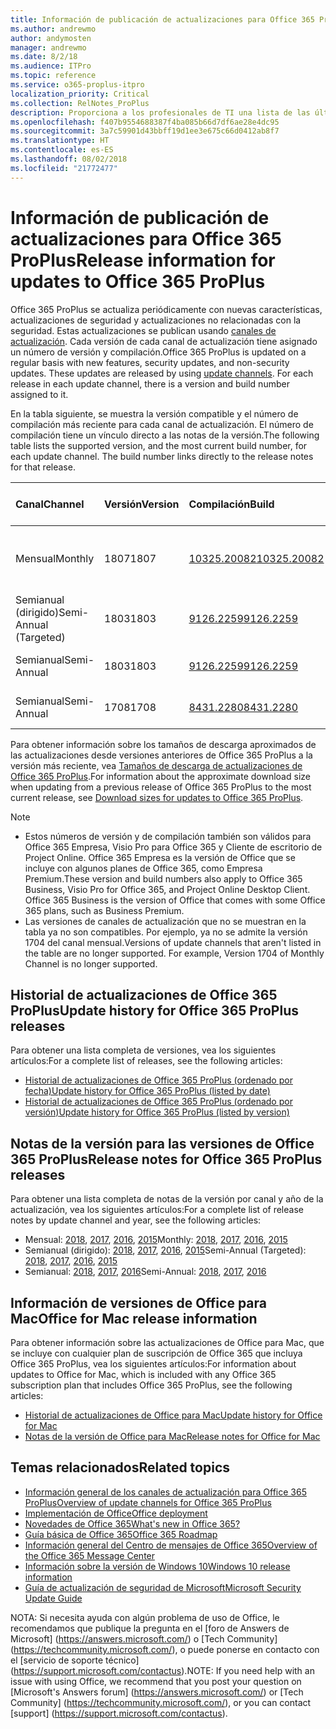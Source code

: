 ```yaml
---
title: Información de publicación de actualizaciones para Office 365 ProPlus
ms.author: andrewmo
author: andymosten
manager: andrewmo
ms.date: 8/2/18
ms.audience: ITPro
ms.topic: reference
ms.service: o365-proplus-itpro
localization_priority: Critical
ms.collection: RelNotes_ProPlus
description: Proporciona a los profesionales de TI una lista de las últimas versiones de Office 365 ProPlus para cada canal de actualización y vínculos a notas de la versión y el historial de actualizaciones.
ms.openlocfilehash: f407b9554688387f4ba085b66d7df6ae28e4dc95
ms.sourcegitcommit: 3a7c59901d43bbff19d1ee3e675c66d0412ab8f7
ms.translationtype: HT
ms.contentlocale: es-ES
ms.lasthandoff: 08/02/2018
ms.locfileid: "21772477"
---
```

# <a name="release-information-for-updates-to-office-365-proplus"></a><span data-ttu-id="6a13c-103">Información de publicación de actualizaciones para Office 365 ProPlus</span><span class="sxs-lookup"><span data-stu-id="6a13c-103">Release information for updates to Office 365 ProPlus</span></span>

<span data-ttu-id="6a13c-p101">Office 365 ProPlus se actualiza periódicamente con nuevas características, actualizaciones de seguridad y actualizaciones no relacionadas con la seguridad. Estas actualizaciones se publican usando [canales de actualización](https://docs.microsoft.com/deployoffice/overview-of-update-channels-for-office-365-proplus). Cada versión de cada canal de actualización tiene asignado un número de versión y compilación.</span><span class="sxs-lookup"><span data-stu-id="6a13c-p101">Office 365 ProPlus is updated on a regular basis with new features, security updates, and non-security updates. These updates are released by using [update channels](https://docs.microsoft.com/deployoffice/overview-of-update-channels-for-office-365-proplus). For each release in each update channel, there is a version and build number assigned to it.</span></span> 

<span data-ttu-id="6a13c-p102">En la tabla siguiente, se muestra la versión compatible y el número de compilación más reciente para cada canal de actualización. El número de compilación tiene un vínculo directo a las notas de la versión.</span><span class="sxs-lookup"><span data-stu-id="6a13c-p102">The following table lists the supported version, and the most current build number, for each update channel. The build number links directly to the release notes for that release.</span></span> 

  
|<span data-ttu-id="6a13c-109">**Canal**</span><span class="sxs-lookup"><span data-stu-id="6a13c-109">**Channel**</span></span>|<span data-ttu-id="6a13c-110">**Versión**</span><span class="sxs-lookup"><span data-stu-id="6a13c-110">**Version**</span></span>|<span data-ttu-id="6a13c-111">**Compilación**</span><span class="sxs-lookup"><span data-stu-id="6a13c-111">**Build**</span></span>|<span data-ttu-id="6a13c-112">**Fecha de publicación**</span><span class="sxs-lookup"><span data-stu-id="6a13c-112">**Release date**</span></span>|<span data-ttu-id="6a13c-113">**Versión actual hasta**</span><span class="sxs-lookup"><span data-stu-id="6a13c-113">**Current version until**</span></span>|
|:-----|:-----|:-----|:-----|:-----|
|<span data-ttu-id="6a13c-114">Mensual</span><span class="sxs-lookup"><span data-stu-id="6a13c-114">Monthly</span></span>  <br/> |<span data-ttu-id="6a13c-115">1807</span><span class="sxs-lookup"><span data-stu-id="6a13c-115">1807</span></span>  <br/> |[<span data-ttu-id="6a13c-116">10325.20082</span><span class="sxs-lookup"><span data-stu-id="6a13c-116">10325.20082</span></span>](monthly-channel-2018.md#version-1807-july-25)  <br/> | <span data-ttu-id="6a13c-117">25 de julio de 2018</span><span class="sxs-lookup"><span data-stu-id="6a13c-117">July 25, 2018</span></span>  <br/> |<span data-ttu-id="6a13c-118">Se ha publicado la versión 1808</span><span class="sxs-lookup"><span data-stu-id="6a13c-118">Version 1807 is released</span></span> <br/>|
|<span data-ttu-id="6a13c-119">Semianual (dirigido)</span><span class="sxs-lookup"><span data-stu-id="6a13c-119">Semi-Annual (Targeted)</span></span>  <br/> |<span data-ttu-id="6a13c-120">1803</span><span class="sxs-lookup"><span data-stu-id="6a13c-120">1803</span></span>  <br/> |[<span data-ttu-id="6a13c-121">9126.2259</span><span class="sxs-lookup"><span data-stu-id="6a13c-121">9126.2259</span></span>](semi-annual-channel-targeted-2018.md#version-1803-july-10)  <br/> | <span data-ttu-id="6a13c-122">10 de julio de 2018</span><span class="sxs-lookup"><span data-stu-id="6a13c-122">July 10, 2018</span></span>  <br/> |<span data-ttu-id="6a13c-123">11 de septiembre de 2018</span><span class="sxs-lookup"><span data-stu-id="6a13c-123">September 11, 2018</span></span> <br/>|
|<span data-ttu-id="6a13c-124">Semianual</span><span class="sxs-lookup"><span data-stu-id="6a13c-124">Semi-Annual</span></span> <br/> |<span data-ttu-id="6a13c-125">1803</span><span class="sxs-lookup"><span data-stu-id="6a13c-125">1803</span></span>  <br/> | [<span data-ttu-id="6a13c-126">9126.2259</span><span class="sxs-lookup"><span data-stu-id="6a13c-126">9126.2259</span></span>](semi-annual-channel-2018.md#version-1803-july-10) <br/> |<span data-ttu-id="6a13c-127">10 de julio de 2018</span><span class="sxs-lookup"><span data-stu-id="6a13c-127">July 10, 2018</span></span>  <br/> |<span data-ttu-id="6a13c-128">8 de enero de 2019</span><span class="sxs-lookup"><span data-stu-id="6a13c-128">January 8, 2019</span></span> <br/>|
|<span data-ttu-id="6a13c-129">Semianual</span><span class="sxs-lookup"><span data-stu-id="6a13c-129">Semi-Annual</span></span> <br/> |<span data-ttu-id="6a13c-130">1708</span><span class="sxs-lookup"><span data-stu-id="6a13c-130">1708</span></span>  <br/> |[<span data-ttu-id="6a13c-131">8431.2280</span><span class="sxs-lookup"><span data-stu-id="6a13c-131">8431.2280</span></span>](semi-annual-channel-2018.md#version-1708-july-10)  <br/> | <span data-ttu-id="6a13c-132">10 de julio de 2018</span><span class="sxs-lookup"><span data-stu-id="6a13c-132">July 10, 2018</span></span>  <br/> |<span data-ttu-id="6a13c-133">12 de marzo de 2019</span><span class="sxs-lookup"><span data-stu-id="6a13c-133">March 12, 2019</span></span> <br/>|

<span data-ttu-id="6a13c-134">Para obtener información sobre los tamaños de descarga aproximados de las actualizaciones desde versiones anteriores de Office 365 ProPlus a la versión más reciente, vea [Tamaños de descarga de actualizaciones de Office 365 ProPlus](download-sizes-office365-proplus-updates.md).</span><span class="sxs-lookup"><span data-stu-id="6a13c-134">For information about the approximate download size when updating from a previous release of Office 365 ProPlus to the most current release, see [Download sizes for updates to Office 365 ProPlus](download-sizes-office365-proplus-updates.md).</span></span>

> [!NOTE]
> - <span data-ttu-id="6a13c-p103">Estos números de versión y de compilación también son válidos para Office 365 Empresa, Visio Pro para Office 365 y Cliente de escritorio de Project Online. Office 365 Empresa es la versión de Office que se incluye con algunos planes de Office 365, como Empresa Premium.</span><span class="sxs-lookup"><span data-stu-id="6a13c-p103">These version and build numbers also apply to Office 365 Business, Visio Pro for Office 365, and Project Online Desktop Client. Office 365 Business is the version of Office that comes with some Office 365 plans, such as Business Premium.</span></span>
> - <span data-ttu-id="6a13c-p104">Las versiones de canales de actualización que no se muestran en la tabla ya no son compatibles. Por ejemplo, ya no se admite la versión 1704 del canal mensual.</span><span class="sxs-lookup"><span data-stu-id="6a13c-p104">Versions of update channels that aren't listed in the table are no longer supported. For example, Version 1704 of Monthly Channel is no longer supported.</span></span> 


## <a name="update-history-for-office-365-proplus-releases"></a><span data-ttu-id="6a13c-139">Historial de actualizaciones de Office 365 ProPlus</span><span class="sxs-lookup"><span data-stu-id="6a13c-139">Update history for Office 365 ProPlus releases</span></span>

<span data-ttu-id="6a13c-140">Para obtener una lista completa de versiones, vea los siguientes artículos:</span><span class="sxs-lookup"><span data-stu-id="6a13c-140">For a complete list of releases, see the following articles:</span></span>
 - [<span data-ttu-id="6a13c-141">Historial de actualizaciones de Office 365 ProPlus (ordenado por fecha)</span><span class="sxs-lookup"><span data-stu-id="6a13c-141">Update history for Office 365 ProPlus (listed by date)</span></span>](update-history-office365-proplus-by-date.md)
 - [<span data-ttu-id="6a13c-142">Historial de actualizaciones de Office 365 ProPlus (ordenado por versión)</span><span class="sxs-lookup"><span data-stu-id="6a13c-142">Update history for Office 365 ProPlus (listed by version)</span></span>](update-history-office365-proplus-by-version.md)

## <a name="release-notes-for-office-365-proplus-releases"></a><span data-ttu-id="6a13c-143">Notas de la versión para las versiones de Office 365 ProPlus</span><span class="sxs-lookup"><span data-stu-id="6a13c-143">Release notes for Office 365 ProPlus releases</span></span>

<span data-ttu-id="6a13c-144">Para obtener una lista completa de notas de la versión por canal y año de la actualización, vea los siguientes artículos:</span><span class="sxs-lookup"><span data-stu-id="6a13c-144">For a complete list of release notes by update channel and year, see the following articles:</span></span>
 - <span data-ttu-id="6a13c-145">Mensual: [2018](monthly-channel-2018.md), [2017](monthly-channel-2017.md), [2016](monthly-channel-2016.md), [2015](monthly-channel-2015.md)</span><span class="sxs-lookup"><span data-stu-id="6a13c-145">Monthly: [2018](monthly-channel-2018.md), [2017](monthly-channel-2017.md), [2016](monthly-channel-2016.md), [2015](monthly-channel-2015.md)</span></span>
 - <span data-ttu-id="6a13c-146">Semianual (dirigido): [2018](semi-annual-channel-targeted-2018.md), [2017](semi-annual-channel-targeted-2017.md), [2016](semi-annual-channel-targeted-2016.md), [2015](semi-annual-channel-targeted-2015.md)</span><span class="sxs-lookup"><span data-stu-id="6a13c-146">Semi-Annual (Targeted): [2018](semi-annual-channel-targeted-2018.md), [2017](semi-annual-channel-targeted-2017.md), [2016](semi-annual-channel-targeted-2016.md), [2015](semi-annual-channel-targeted-2015.md)</span></span>
 - <span data-ttu-id="6a13c-147">Semianual: [2018](semi-annual-channel-2018.md), [2017](semi-annual-channel-2017.md), [2016](semi-annual-channel-2016.md)</span><span class="sxs-lookup"><span data-stu-id="6a13c-147">Semi-Annual: [2018](semi-annual-channel-2018.md), [2017](semi-annual-channel-2017.md), [2016](semi-annual-channel-2016.md)</span></span>

## <a name="office-for-mac-release-information"></a><span data-ttu-id="6a13c-148">Información de versiones de Office para Mac</span><span class="sxs-lookup"><span data-stu-id="6a13c-148">Office for Mac release information</span></span>

<span data-ttu-id="6a13c-149">Para obtener información sobre las actualizaciones de Office para Mac, que se incluye con cualquier plan de suscripción de Office 365 que incluya Office 365 ProPlus, vea los siguientes artículos:</span><span class="sxs-lookup"><span data-stu-id="6a13c-149">For information about updates to Office for Mac, which is included with any Office 365 subscription plan that includes Office 365 ProPlus, see the following articles:</span></span>
 - [<span data-ttu-id="6a13c-150">Historial de actualizaciones de Office para Mac</span><span class="sxs-lookup"><span data-stu-id="6a13c-150">Update history for Office for Mac</span></span>](update-history-office-for-mac.md)
 - [<span data-ttu-id="6a13c-151">Notas de la versión de Office para Mac</span><span class="sxs-lookup"><span data-stu-id="6a13c-151">Release notes for Office for Mac</span></span>](release-notes-office-for-mac.md)


## <a name="related-topics"></a><span data-ttu-id="6a13c-152">Temas relacionados</span><span class="sxs-lookup"><span data-stu-id="6a13c-152">Related topics</span></span>

- [<span data-ttu-id="6a13c-153">Información general de los canales de actualización para Office 365 ProPlus</span><span class="sxs-lookup"><span data-stu-id="6a13c-153">Overview of update channels for Office 365 ProPlus</span></span>](https://docs.microsoft.com/deployoffice/overview-of-update-channels-for-office-365-proplus)
- [<span data-ttu-id="6a13c-154">Implementación de Office</span><span class="sxs-lookup"><span data-stu-id="6a13c-154">Office deployment</span></span>](https://docs.microsoft.com/deployoffice/)
- [<span data-ttu-id="6a13c-155">Novedades de Office 365</span><span class="sxs-lookup"><span data-stu-id="6a13c-155">What's new in Office 365?</span></span>](https://support.office.com/article/95c8d81d-08ba-42c1-914f-bca4603e1426)
- [<span data-ttu-id="6a13c-156">Guía básica de Office 365</span><span class="sxs-lookup"><span data-stu-id="6a13c-156">Office 365 Roadmap</span></span>](https://products.office.com/business/office-365-roadmap)
- [<span data-ttu-id="6a13c-157">Información general del Centro de mensajes de Office 365</span><span class="sxs-lookup"><span data-stu-id="6a13c-157">Overview of the Office 365 Message Center</span></span>](https://support.office.com/article/38fb3333-bfcc-4340-a37b-deda509c2093)
- [<span data-ttu-id="6a13c-158">Información sobre la versión de Windows 10</span><span class="sxs-lookup"><span data-stu-id="6a13c-158">Windows 10 release information</span></span>](https://www.microsoft.com/itpro/windows-10/release-information)
- [<span data-ttu-id="6a13c-159">Guía de actualización de seguridad de Microsoft</span><span class="sxs-lookup"><span data-stu-id="6a13c-159">Microsoft Security Update Guide</span></span>](https://portal.msrc.microsoft.com/)

<span data-ttu-id="6a13c-160">NOTA: Si necesita ayuda con algún problema de uso de Office, le recomendamos que publique la pregunta en el [foro de Answers de Microsoft] (https://answers.microsoft.com/) o [Tech Community] (https://techcommunity.microsoft.com/), o puede ponerse en contacto con el [servicio de soporte técnico] (https://support.microsoft.com/contactus).</span><span class="sxs-lookup"><span data-stu-id="6a13c-160">NOTE: If you need help with an issue with using Office, we recommend that you post your question on [Microsoft's Answers forum] (https://answers.microsoft.com/) or [Tech Community] (https://techcommunity.microsoft.com/), or you can contact [support] (https://support.microsoft.com/contactus).</span></span>